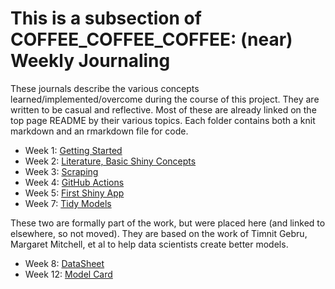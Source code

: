 # This is a subsection of COFFEE_COFFEE_COFFEE: (near) Weekly Journaling

These journals describe the various concepts learned/implemented/overcome during the course of this project. They are written to be casual and reflective. Most of these are already linked on the top page README by their various topics. Each folder contains both a knit markdown and an rmarkdown file for code.

* Week 1: [Getting Started](https://github.com/mrpotatocode/COFFEE_COFFEE_COFFEE/blob/main/journal/Week1/Week1.md) 
* Week 2: [Literature, Basic Shiny Concepts](https://github.com/mrpotatocode/COFFEE_COFFEE_COFFEE/blob/main/journal/Week2/Week2.md)
* Week 3: [Scraping](https://github.com/mrpotatocode/COFFEE_COFFEE_COFFEE/blob/main/journal/Week3/Week3.md)
* Week 4: [GitHub Actions](https://github.com/mrpotatocode/COFFEE_COFFEE_COFFEE/blob/main/journal/Week4/Week4.md)
* Week 5: [First Shiny App](https://github.com/mrpotatocode/COFFEE_COFFEE_COFFEE/blob/main/journal/Week5/Week5.md)
* Week 7: [Tidy Models](https://github.com/mrpotatocode/COFFEE_COFFEE_COFFEE/blob/main/journal/Week7/Week7.md)

These two are formally part of the work, but were placed here (and linked to elsewhere, so not moved). 
They are based on the work of Timnit Gebru, Margaret Mitchell, et al to help data scientists create better models. 

* Week 8: [DataSheet](https://github.com/mrpotatocode/COFFEE_COFFEE_COFFEE/blob/main/journal/Week8/DataSheet-0.1.md)
* Week 12: [Model Card](https://github.com/mrpotatocode/COFFEE_COFFEE_COFFEE/blob/main/journal/Week12/ModelCard.md)
